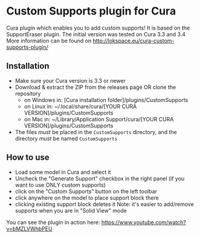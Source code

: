# Custom Supports plugin for Cura

Cura plugin which enables you to add custom supports!
It is based on the SupportEraser plugin.
The initial version was tested on Cura 3.3 and 3.4
More information can be found on http://lokspace.eu/cura-custom-supports-plugin/

Installation
----
* Make sure your Cura version is 3.3 or newer
* Download & extract the ZIP from the releases page OR clone the repository
  - on Windows in: [Cura installation folder]/plugins/CustomSupports
  - on Linux in: ~/.local/share/cura/[YOUR CURA VERSION]/plugins/CustomSupports
  - on Mac in: ~/Library/Application Support/cura/[YOUR CURA VERSION]/plugins/CustomSupports
* The files *must* be placed in the ```CustomSupports``` directory, and the directory *must* be named ```CustomSupports```

How to use
----
- Load some model in Cura and select it
- Uncheck the "Generate Support" checkbox in the right panel (if you want to use ONLY custom supports)
- click on the "Custom Supports" button on the left toolbar
- click anywhere on the model to place support block there
- clicking existing support block deletes it
Note: it's easier to add/remove supports when you are in "Solid View" mode

You can see the plugin in action here: https://www.youtube.com/watch?v=bMZLVWhbPEU
